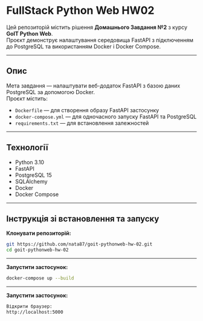 # FullStack Python Web HW02

Цей репозиторій містить рішення **Домашнього Завдання №2** з курсу **GoIT Python Web**.  
Проєкт демонструє налаштування середовища FastAPI з підключенням до PostgreSQL та використанням Docker і Docker Compose.

---

##  Опис

Мета завдання — налаштувати веб-додаток FastAPI з базою даних PostgreSQL за допомогою Docker.  
Проєкт містить:
- `Dockerfile` — для створення образу FastAPI застосунку
- `docker-compose.yml` — для одночасного запуску FastAPI та PostgreSQL
- `requirements.txt` — для встановлення залежностей

---

## Технології

- Python 3.10
- FastAPI
- PostgreSQL 15
- SQLAlchemy
- Docker
- Docker Compose

---

## Інструкція зі встановлення та запуску

 **Клонувати репозиторій:**

```bash
git https://github.com/nata87/goit-pythonweb-hw-02.git
cd goit-pythonweb-hw-02
```

---

**Запустити застосунок:**
```bash
docker-compose up --build
```
---

**Запустити застосунок:**
```bash
Відкрити браузер:
http://localhost:5000
```


